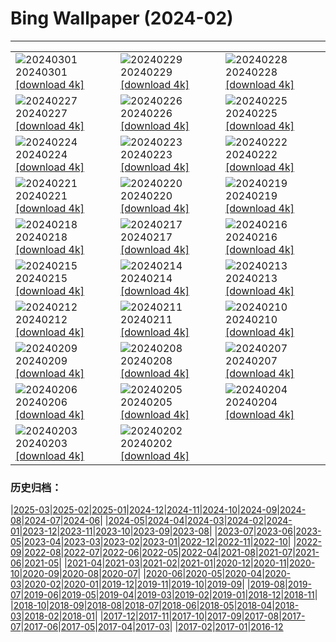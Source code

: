 # Bing Wallpaper (2024-02)
**************

<table><tr><td><img class="wallpaper" src="https://www.bing.com/th?id=OHR.Schmetterlingswiese_ZH-CN3740804088_1920x1080.jpg" alt="20240301"> 20240301 <a href="https://www.bing.com/th?id=OHR.Schmetterlingswiese_ZH-CN3740804088_UHD.jpg">[download 4k]</a></td><td><img class="wallpaper" src="https://www.bing.com/th?id=OHR.LeapingSquirrel_ZH-CN9112090462_1920x1080.jpg" alt="20240229"> 20240229 <a href="https://www.bing.com/th?id=OHR.LeapingSquirrel_ZH-CN9112090462_UHD.jpg">[download 4k]</a></td><td><img class="wallpaper" src="https://www.bing.com/th?id=OHR.BamburghCastleUK_ZH-CN3201531782_1920x1080.jpg" alt="20240228"> 20240228 <a href="https://www.bing.com/th?id=OHR.BamburghCastleUK_ZH-CN3201531782_UHD.jpg">[download 4k]</a></td></tr><tr><td><img class="wallpaper" src="https://www.bing.com/th?id=OHR.PolarBearCubs_ZH-CN2913942257_1920x1080.jpg" alt="20240227"> 20240227 <a href="https://www.bing.com/th?id=OHR.PolarBearCubs_ZH-CN2913942257_UHD.jpg">[download 4k]</a></td><td><img class="wallpaper" src="https://www.bing.com/th?id=OHR.GrandCanyonWinter_ZH-CN2640803517_1920x1080.jpg" alt="20240226"> 20240226 <a href="https://www.bing.com/th?id=OHR.GrandCanyonWinter_ZH-CN2640803517_UHD.jpg">[download 4k]</a></td><td><img class="wallpaper" src="https://www.bing.com/th?id=OHR.MtPrevostDuncan_ZH-CN2333619635_1920x1080.jpg" alt="20240225"> 20240225 <a href="https://www.bing.com/th?id=OHR.MtPrevostDuncan_ZH-CN2333619635_UHD.jpg">[download 4k]</a></td></tr><tr><td><img class="wallpaper" src="https://www.bing.com/th?id=OHR.LaternFestival2024_ZH-CN8050981828_1920x1080.jpg" alt="20240224"> 20240224 <a href="https://www.bing.com/th?id=OHR.LaternFestival2024_ZH-CN8050981828_UHD.jpg">[download 4k]</a></td><td><img class="wallpaper" src="https://www.bing.com/th?id=OHR.HaghartsinMonastery_ZH-CN1705226096_1920x1080.jpg" alt="20240223"> 20240223 <a href="https://www.bing.com/th?id=OHR.HaghartsinMonastery_ZH-CN1705226096_UHD.jpg">[download 4k]</a></td><td><img class="wallpaper" src="https://www.bing.com/th?id=OHR.BrightonBoxes_ZH-CN0947219018_1920x1080.jpg" alt="20240222"> 20240222 <a href="https://www.bing.com/th?id=OHR.BrightonBoxes_ZH-CN0947219018_UHD.jpg">[download 4k]</a></td></tr><tr><td><img class="wallpaper" src="https://www.bing.com/th?id=OHR.YosemiteFirefall_ZH-CN2236242565_1920x1080.jpg" alt="20240221"> 20240221 <a href="https://www.bing.com/th?id=OHR.YosemiteFirefall_ZH-CN2236242565_UHD.jpg">[download 4k]</a></td><td><img class="wallpaper" src="https://www.bing.com/th?id=OHR.PeakDistrictNP_ZH-CN1987784653_1920x1080.jpg" alt="20240220"> 20240220 <a href="https://www.bing.com/th?id=OHR.PeakDistrictNP_ZH-CN1987784653_UHD.jpg">[download 4k]</a></td><td><img class="wallpaper" src="https://www.bing.com/th?id=OHR.CarnavalTenerife_ZH-CN1559136778_1920x1080.jpg" alt="20240219"> 20240219 <a href="https://www.bing.com/th?id=OHR.CarnavalTenerife_ZH-CN1559136778_UHD.jpg">[download 4k]</a></td></tr><tr><td><img class="wallpaper" src="https://www.bing.com/th?id=OHR.DominicaWhales_ZH-CN1293650397_1920x1080.jpg" alt="20240218"> 20240218 <a href="https://www.bing.com/th?id=OHR.DominicaWhales_ZH-CN1293650397_UHD.jpg">[download 4k]</a></td><td><img class="wallpaper" src="https://www.bing.com/th?id=OHR.LakeDolomites_ZH-CN2317113886_1920x1080.jpg" alt="20240217"> 20240217 <a href="https://www.bing.com/th?id=OHR.LakeDolomites_ZH-CN2317113886_UHD.jpg">[download 4k]</a></td><td><img class="wallpaper" src="https://www.bing.com/th?id=OHR.BackyardBird_ZH-CN0522695977_1920x1080.jpg" alt="20240216"> 20240216 <a href="https://www.bing.com/th?id=OHR.BackyardBird_ZH-CN0522695977_UHD.jpg">[download 4k]</a></td></tr><tr><td><img class="wallpaper" src="https://www.bing.com/th?id=OHR.HippopotamusDay_ZH-CN0518367336_1920x1080.jpg" alt="20240215"> 20240215 <a href="https://www.bing.com/th?id=OHR.HippopotamusDay_ZH-CN0518367336_UHD.jpg">[download 4k]</a></td><td><img class="wallpaper" src="https://www.bing.com/th?id=OHR.BowingCrane_ZH-CN0143761293_1920x1080.jpg" alt="20240214"> 20240214 <a href="https://www.bing.com/th?id=OHR.BowingCrane_ZH-CN0143761293_UHD.jpg">[download 4k]</a></td><td><img class="wallpaper" src="https://www.bing.com/th?id=OHR.MarignyBeads_ZH-CN9346804869_1920x1080.jpg" alt="20240213"> 20240213 <a href="https://www.bing.com/th?id=OHR.MarignyBeads_ZH-CN9346804869_UHD.jpg">[download 4k]</a></td></tr><tr><td><img class="wallpaper" src="https://www.bing.com/th?id=OHR.GiantTortoise_ZH-CN9220903689_1920x1080.jpg" alt="20240212"> 20240212 <a href="https://www.bing.com/th?id=OHR.GiantTortoise_ZH-CN9220903689_UHD.jpg">[download 4k]</a></td><td><img class="wallpaper" src="https://www.bing.com/th?id=OHR.FolegandrosGreece_ZH-CN7803666477_1920x1080.jpg" alt="20240211"> 20240211 <a href="https://www.bing.com/th?id=OHR.FolegandrosGreece_ZH-CN7803666477_UHD.jpg">[download 4k]</a></td><td><img class="wallpaper" src="https://www.bing.com/th?id=OHR.SpringFestival2024_ZH-CN7514007541_1920x1080.jpg" alt="20240210"> 20240210 <a href="https://www.bing.com/th?id=OHR.SpringFestival2024_ZH-CN7514007541_UHD.jpg">[download 4k]</a></td></tr><tr><td><img class="wallpaper" src="https://www.bing.com/th?id=OHR.ChineseNewYearEve2024_ZH-CN7153418405_1920x1080.jpg" alt="20240209"> 20240209 <a href="https://www.bing.com/th?id=OHR.ChineseNewYearEve2024_ZH-CN7153418405_UHD.jpg">[download 4k]</a></td><td><img class="wallpaper" src="https://www.bing.com/th?id=OHR.MtHoodOregon_ZH-CN6068357532_1920x1080.jpg" alt="20240208"> 20240208 <a href="https://www.bing.com/th?id=OHR.MtHoodOregon_ZH-CN6068357532_UHD.jpg">[download 4k]</a></td><td><img class="wallpaper" src="https://www.bing.com/th?id=OHR.StJamesPool_ZH-CN5930624359_1920x1080.jpg" alt="20240207"> 20240207 <a href="https://www.bing.com/th?id=OHR.StJamesPool_ZH-CN5930624359_UHD.jpg">[download 4k]</a></td></tr><tr><td><img class="wallpaper" src="https://www.bing.com/th?id=OHR.LakeTahoeRock_ZH-CN5770740919_1920x1080.jpg" alt="20240206"> 20240206 <a href="https://www.bing.com/th?id=OHR.LakeTahoeRock_ZH-CN5770740919_UHD.jpg">[download 4k]</a></td><td><img class="wallpaper" src="https://www.bing.com/th?id=OHR.LakeBledSunrise_ZH-CN5580697031_1920x1080.jpg" alt="20240205"> 20240205 <a href="https://www.bing.com/th?id=OHR.LakeBledSunrise_ZH-CN5580697031_UHD.jpg">[download 4k]</a></td><td><img class="wallpaper" src="https://www.bing.com/th?id=OHR.DevetashkaCave_ZH-CN5186222166_1920x1080.jpg" alt="20240204"> 20240204 <a href="https://www.bing.com/th?id=OHR.DevetashkaCave_ZH-CN5186222166_UHD.jpg">[download 4k]</a></td></tr><tr><td><img class="wallpaper" src="https://www.bing.com/th?id=OHR.VeniceCarnival_ZH-CN4965898587_1920x1080.jpg" alt="20240203"> 20240203 <a href="https://www.bing.com/th?id=OHR.VeniceCarnival_ZH-CN4965898587_UHD.jpg">[download 4k]</a></td><td><img class="wallpaper" src="https://www.bing.com/th?id=OHR.AlpineMarmot_ZH-CN3818584615_1920x1080.jpg" alt="20240202"> 20240202 <a href="https://www.bing.com/th?id=OHR.AlpineMarmot_ZH-CN3818584615_UHD.jpg">[download 4k]</a></td><td></td></tr></table>

### 历史归档：

|[2025-03](/../2025-03/2025-03.md)|[2025-02](/../2025-02/2025-02.md)|[2025-01](/../2025-01/2025-01.md)|[2024-12](/../2024-12/2024-12.md)|[2024-11](/../2024-11/2024-11.md)|[2024-10](/../2024-10/2024-10.md)|[2024-09](/../2024-09/2024-09.md)|[2024-08](/../2024-08/2024-08.md)|[2024-07](/../2024-07/2024-07.md)|[2024-06](/../2024-06/2024-06.md)|
|[2024-05](/../2024-05/2024-05.md)|[2024-04](/../2024-04/2024-04.md)|[2024-03](/../2024-03/2024-03.md)|[2024-02](/2024-02.md)|[2024-01](/../2024-01/2024-01.md)|[2023-12](/../2023-12/2023-12.md)|[2023-11](/../2023-11/2023-11.md)|[2023-10](/../2023-10/2023-10.md)|[2023-09](/../2023-09/2023-09.md)|[2023-08](/../2023-08/2023-08.md)|
|[2023-07](/../2023-07/2023-07.md)|[2023-06](/../2023-06/2023-06.md)|[2023-05](/../2023-05/2023-05.md)|[2023-04](/../2023-04/2023-04.md)|[2023-03](/../2023-03/2023-03.md)|[2023-02](/../2023-02/2023-02.md)|[2023-01](/../2023-01/2023-01.md)|[2022-12](/../2022-12/2022-12.md)|[2022-11](/../2022-11/2022-11.md)|[2022-10](/../2022-10/2022-10.md)|
|[2022-09](/../2022-09/2022-09.md)|[2022-08](/../2022-08/2022-08.md)|[2022-07](/../2022-07/2022-07.md)|[2022-06](/../2022-06/2022-06.md)|[2022-05](/../2022-05/2022-05.md)|[2022-04](/../2022-04/2022-04.md)|[2021-08](/../2021-08/2021-08.md)|[2021-07](/../2021-07/2021-07.md)|[2021-06](/../2021-06/2021-06.md)|[2021-05](/../2021-05/2021-05.md)|
|[2021-04](/../2021-04/2021-04.md)|[2021-03](/../2021-03/2021-03.md)|[2021-02](/../2021-02/2021-02.md)|[2021-01](/../2021-01/2021-01.md)|[2020-12](/../2020-12/2020-12.md)|[2020-11](/../2020-11/2020-11.md)|[2020-10](/../2020-10/2020-10.md)|[2020-09](/../2020-09/2020-09.md)|[2020-08](/../2020-08/2020-08.md)|[2020-07](/../2020-07/2020-07.md)|
|[2020-06](/../2020-06/2020-06.md)|[2020-05](/../2020-05/2020-05.md)|[2020-04](/../2020-04/2020-04.md)|[2020-03](/../2020-03/2020-03.md)|[2020-02](/../2020-02/2020-02.md)|[2020-01](/../2020-01/2020-01.md)|[2019-12](/../2019-12/2019-12.md)|[2019-11](/../2019-11/2019-11.md)|[2019-10](/../2019-10/2019-10.md)|[2019-09](/../2019-09/2019-09.md)|
|[2019-08](/../2019-08/2019-08.md)|[2019-07](/../2019-07/2019-07.md)|[2019-06](/../2019-06/2019-06.md)|[2019-05](/../2019-05/2019-05.md)|[2019-04](/../2019-04/2019-04.md)|[2019-03](/../2019-03/2019-03.md)|[2019-02](/../2019-02/2019-02.md)|[2019-01](/../2019-01/2019-01.md)|[2018-12](/../2018-12/2018-12.md)|[2018-11](/../2018-11/2018-11.md)|
|[2018-10](/../2018-10/2018-10.md)|[2018-09](/../2018-09/2018-09.md)|[2018-08](/../2018-08/2018-08.md)|[2018-07](/../2018-07/2018-07.md)|[2018-06](/../2018-06/2018-06.md)|[2018-05](/../2018-05/2018-05.md)|[2018-04](/../2018-04/2018-04.md)|[2018-03](/../2018-03/2018-03.md)|[2018-02](/../2018-02/2018-02.md)|[2018-01](/../2018-01/2018-01.md)|
|[2017-12](/../2017-12/2017-12.md)|[2017-11](/../2017-11/2017-11.md)|[2017-10](/../2017-10/2017-10.md)|[2017-09](/../2017-09/2017-09.md)|[2017-08](/../2017-08/2017-08.md)|[2017-07](/../2017-07/2017-07.md)|[2017-06](/../2017-06/2017-06.md)|[2017-05](/../2017-05/2017-05.md)|[2017-04](/../2017-04/2017-04.md)|[2017-03](/../2017-03/2017-03.md)|
|[2017-02](/../2017-02/2017-02.md)|[2017-01](/../2017-01/2017-01.md)|[2016-12](/../2016-12/2016-12.md)